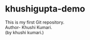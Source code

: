 # khushigupta-demo
This is my first Git repository.<br>
Author- Khushi Kumari.<br>
(by khushi kumari.)
